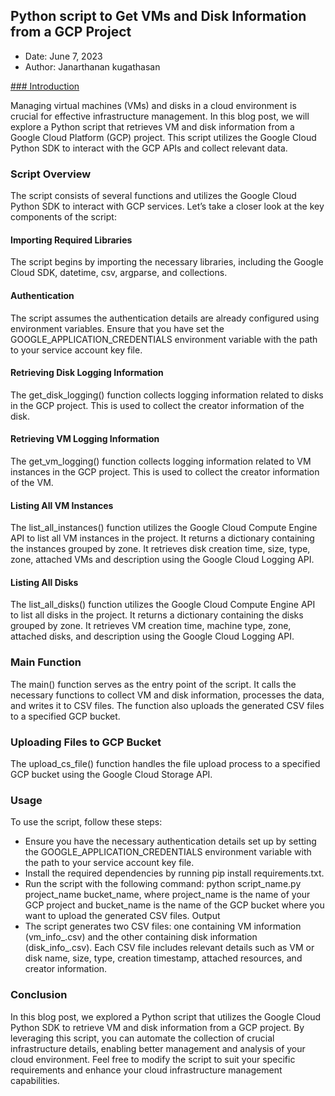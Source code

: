 ## Python script to Get VMs and Disk Information from a GCP Project

- Date: June 7, 2023
- Author: Janarthanan kugathasan

<u> ### Introduction </u>

Managing virtual machines (VMs) and disks in a cloud environment is crucial for effective infrastructure management. In this blog post, we will explore a Python script that retrieves VM and disk information from a Google Cloud Platform (GCP) project. This script utilizes the Google Cloud Python SDK to interact with the GCP APIs and collect relevant data.

### Script Overview

The script consists of several functions and utilizes the Google Cloud Python SDK to interact with GCP services. Let’s take a closer look at the key components of the script:

#### Importing Required Libraries
The script begins by importing the necessary libraries, including the Google Cloud SDK, datetime, csv, argparse, and collections.

#### Authentication
The script assumes the authentication details are already configured using environment variables. Ensure that you have set the GOOGLE_APPLICATION_CREDENTIALS environment variable with the path to your service account key file.

#### Retrieving Disk Logging Information
The get_disk_logging() function collects logging information related to disks in the GCP project. This is used to collect the creator information of the disk.

#### Retrieving VM Logging Information
The get_vm_logging() function collects logging information related to VM instances in the GCP project. This is used to collect the creator information of the VM.

#### Listing All VM Instances
The list_all_instances() function utilizes the Google Cloud Compute Engine API to list all VM instances in the project. It returns a dictionary containing the instances grouped by zone. It retrieves disk creation time, size, type, zone, attached VMs and description using the Google Cloud Logging API.

#### Listing All Disks
The list_all_disks() function utilizes the Google Cloud Compute Engine API to list all disks in the project. It returns a dictionary containing the disks grouped by zone. It retrieves VM creation time, machine type, zone, attached disks, and description using the Google Cloud Logging API.

### Main Function
The main() function serves as the entry point of the script. It calls the necessary functions to collect VM and disk information, processes the data, and writes it to CSV files. The function also uploads the generated CSV files to a specified GCP bucket.

### Uploading Files to GCP Bucket
The upload_cs_file() function handles the file upload process to a specified GCP bucket using the Google Cloud Storage API.

### Usage

To use the script, follow these steps:

- Ensure you have the necessary authentication details set up by setting the GOOGLE_APPLICATION_CREDENTIALS environment variable with the path to your service account key file.
- Install the required dependencies by running pip install requirements.txt.
- Run the script with the following command: python script_name.py project_name bucket_name, where project_name is the name of your GCP project and bucket_name is the name of the GCP bucket where you want to upload the generated CSV files.
Output
- The script generates two CSV files: one containing VM information (vm_info_<timestamp>.csv) and the other containing disk information (disk_info_<timestamp>.csv). Each CSV file includes relevant details such as VM or disk name, size, type, creation timestamp, attached resources, and creator information.

### Conclusion
  
In this blog post, we explored a Python script that utilizes the Google Cloud Python SDK to retrieve VM and disk information from a GCP project. By leveraging this script, you can automate the collection of crucial infrastructure details, enabling better management and analysis of your cloud environment. Feel free to modify the script to suit your specific requirements and enhance your cloud infrastructure management capabilities.
